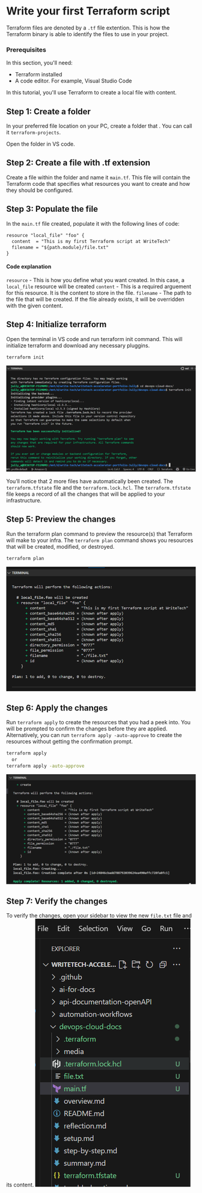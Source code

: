 # Write your first Terraform script
Terraform files are denoted by a `.tf` file extention. This is how the Terraform binary is able to identify the files to use in your project.

### Prerequisites
In this section, you'll need:
- Terraform installed
- A code editor. For example, Visual Studio Code

In this tutorial, you'll use Terraform to create a local file with content.

## Step 1: Create a folder

In your preferred file location on your PC, create a folder that . You can call it `terraform-projects`.

Open the folder in VS code.

## Step 2: Create a file with .tf extension
Create a file within the folder and name it `main.tf`. This file will contain the Terraform code that specifies what resources you want to create and how they should be configured.

## Step 3: Populate the file
In the `main.tf` file created, populate it with the following lines of code:

```hcl
resource "local_file" "foo" {
  content  = "This is my first Terraform script at WriteTech"
  filename = "${path.module}/file.txt"
}
```
#### Code explanation
`resource` - This is how you define what you want created. In this case, a `local_file` resource will be created
`content` - This is a required arguement for this resource. It is the content to store in the file.
`filename` - The path to the file that will be created. If the file already exists, it will be overridden with the given content.

## Step 4: Initialize terraform
Open the terminal in VS code and run terraform init command. This will initialize terraform and download any necessary pluggins.

```bash
terraform init
```
![tf-init](devops-cloud-docs\media\tf-init.png)

You’ll notice that 2 more files have automatically been created. The `terraform.tfstate` file and the `terraform.lock.hcl`. The `terraform.tfstate` file keeps a record of all the changes that will be applied to your infrastructure.

## Step 5: Preview the changes
Run the terraform plan command to preview the resource(s) that Terraform will make to your infra. The `terraform plan` command shows you resources that will be created, modified, or destroyed.

```bash
terraform plan
```
![tf-plan](devops-cloud-docs\media\tf-plan.png)

## Step 6: Apply the changes
Run `terraform apply` to create the resources that you had a peek into. You will be prompted to confirm the changes before they are applied. Alternatively, you can run `terraform apply -auto-approve` to create the resources without getting the confirmation prompt.

```bash
terraform apply
  or
terraform apply -auto-approve
```
![tf-apply](devops-cloud-docs\media\tf-apply.png)

## Step 7: Verify the changes
To verify the changes, open your sidebar to view the new `file.txt` file and its content.
![tf-verification](devops-cloud-docs\media\tf-verification.png)